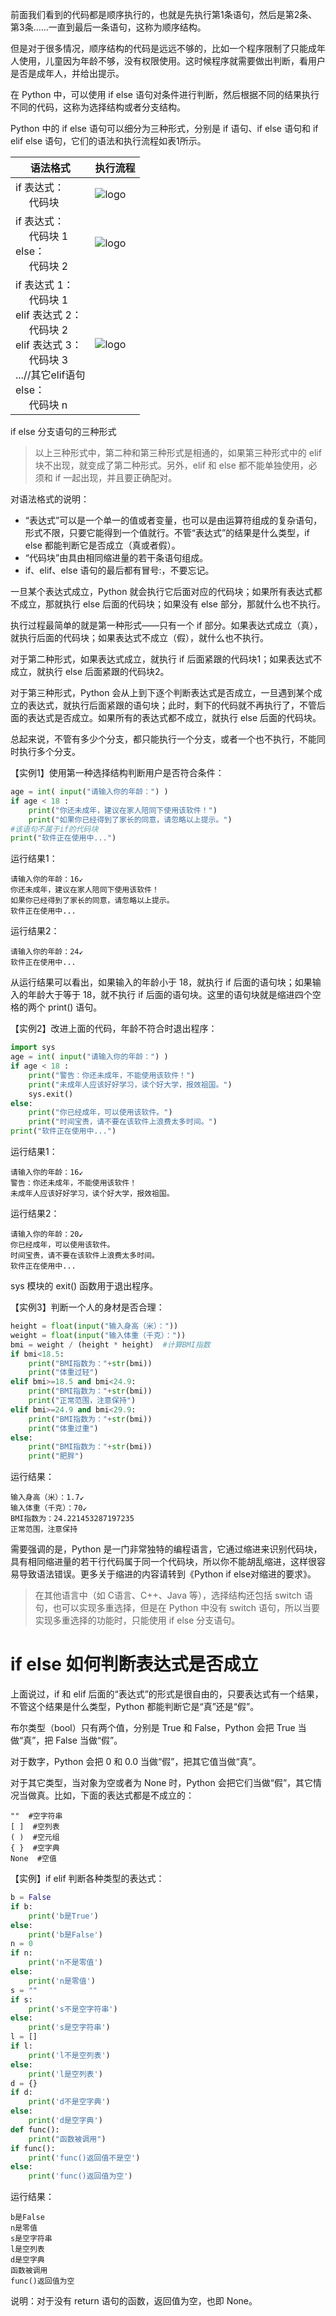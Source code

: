 前面我们看到的代码都是顺序执行的，也就是先执行第1条语句，然后是第2条、第3条……一直到最后一条语句，这称为顺序结构。

但是对于很多情况，顺序结构的代码是远远不够的，比如一个程序限制了只能成年人使用，儿童因为年龄不够，没有权限使用。这时候程序就需要做出判断，看用户是否是成年人，并给出提示。

在 Python 中，可以使用 if else 语句对条件进行判断，然后根据不同的结果执行不同的代码，这称为选择结构或者分支结构。

Python 中的 if else 语句可以细分为三种形式，分别是 if 语句、if else 语句和 if elif else 语句，它们的语法和执行流程如表1所示。

 
|语法格式	|执行流程|
|  ----  | ----  |
|if 表达式：<br>&nbsp;&nbsp;&nbsp;&nbsp;&nbsp;代码块	|![logo](../imgs/5.1.gif '')|
|if 表达式：<br>&nbsp;&nbsp;&nbsp;&nbsp;&nbsp;代码块 1 <br>else： <br>&nbsp;&nbsp;&nbsp;&nbsp;&nbsp;代码块 2	|![logo](../imgs/5.2.gif '')|
|if 表达式 1：<br>&nbsp;&nbsp;&nbsp;&nbsp;&nbsp;代码块 1 <br>elif 表达式 2： <br>&nbsp;&nbsp;&nbsp;&nbsp;&nbsp;代码块 2 <br>elif 表达式 3： <br>&nbsp;&nbsp;&nbsp;&nbsp;&nbsp;代码块 3 <br>...//其它elif语句<br>else： <br>&nbsp;&nbsp;&nbsp;&nbsp;&nbsp;代码块 n	|![logo](../imgs/5.3.gif '')|

if else 分支语句的三种形式

> 以上三种形式中，第二种和第三种形式是相通的，如果第三种形式中的 elif 块不出现，就变成了第二种形式。另外，elif 和 else 都不能单独使用，必须和 if 一起出现，并且要正确配对。

对语法格式的说明：
- “表达式”可以是一个单一的值或者变量，也可以是由运算符组成的复杂语句，形式不限，只要它能得到一个值就行。不管“表达式”的结果是什么类型，if else 都能判断它是否成立（真或者假）。
- “代码块”由具由相同缩进量的若干条语句组成。
- if、elif、else 语句的最后都有冒号:，不要忘记。

一旦某个表达式成立，Python 就会执行它后面对应的代码块；如果所有表达式都不成立，那就执行 else 后面的代码块；如果没有 else 部分，那就什么也不执行。

执行过程最简单的就是第一种形式——只有一个 if 部分。如果表达式成立（真），就执行后面的代码块；如果表达式不成立（假），就什么也不执行。

对于第二种形式，如果表达式成立，就执行 if 后面紧跟的代码块1；如果表达式不成立，就执行 else 后面紧跟的代码块2。

对于第三种形式，Python 会从上到下逐个判断表达式是否成立，一旦遇到某个成立的表达式，就执行后面紧跟的语句块；此时，剩下的代码就不再执行了，不管后面的表达式是否成立。如果所有的表达式都不成立，就执行 else 后面的代码块。

总起来说，不管有多少个分支，都只能执行一个分支，或者一个也不执行，不能同时执行多个分支。

【实例1】使用第一种选择结构判断用户是否符合条件：
```python
age = int( input("请输入你的年龄：") )
if age < 18 :
    print("你还未成年，建议在家人陪同下使用该软件！")
    print("如果你已经得到了家长的同意，请忽略以上提示。")
#该语句不属于if的代码块
print("软件正在使用中...")
```
运行结果1：
```consle
请输入你的年龄：16↙
你还未成年，建议在家人陪同下使用该软件！
如果你已经得到了家长的同意，请忽略以上提示。
软件正在使用中...
```
运行结果2：
```consle
请输入你的年龄：24↙
软件正在使用中...
```

从运行结果可以看出，如果输入的年龄小于 18，就执行 if 后面的语句块；如果输入的年龄大于等于 18，就不执行 if 后面的语句块。这里的语句块就是缩进四个空格的两个 print() 语句。

【实例2】改进上面的代码，年龄不符合时退出程序：
```python
import sys
age = int( input("请输入你的年龄：") )
if age < 18 :
    print("警告：你还未成年，不能使用该软件！")
    print("未成年人应该好好学习，读个好大学，报效祖国。")
    sys.exit()
else:
    print("你已经成年，可以使用该软件。")
    print("时间宝贵，请不要在该软件上浪费太多时间。")
print("软件正在使用中...")
```
运行结果1：
```consle
请输入你的年龄：16↙
警告：你还未成年，不能使用该软件！
未成年人应该好好学习，读个好大学，报效祖国。
```
运行结果2：
```consle
请输入你的年龄：20↙
你已经成年，可以使用该软件。
时间宝贵，请不要在该软件上浪费太多时间。
软件正在使用中...
```

sys 模块的 exit() 函数用于退出程序。

【实例3】判断一个人的身材是否合理：
```python
height = float(input("输入身高（米）："))
weight = float(input("输入体重（千克）："))
bmi = weight / (height * height)  #计算BMI指数
if bmi<18.5:
    print("BMI指数为："+str(bmi))
    print("体重过轻")
elif bmi>=18.5 and bmi<24.9:
    print("BMI指数为："+str(bmi))
    print("正常范围，注意保持")
elif bmi>=24.9 and bmi<29.9:
    print("BMI指数为："+str(bmi))
    print("体重过重")
else:
    print("BMI指数为："+str(bmi))
    print("肥胖")
```
运行结果：
```consle
输入身高（米）：1.7↙
输入体重（千克）：70↙
BMI指数为：24.221453287197235
正常范围，注意保持
```


需要强调的是，Python 是一门非常独特的编程语言，它通过缩进来识别代码块，具有相同缩进量的若干行代码属于同一个代码块，所以你不能胡乱缩进，这样很容易导致语法错误。更多关于缩进的内容请转到《Python if else对缩进的要求》。
> 在其他语言中（如 C语言、C++、Java 等），选择结构还包括 switch 语句，也可以实现多重选择，但是在 Python 中没有 switch 语句，所以当要实现多重选择的功能时，只能使用 if else 分支语句。

# if else 如何判断表达式是否成立
上面说过，if 和 elif 后面的“表达式”的形式是很自由的，只要表达式有一个结果，不管这个结果是什么类型，Python 都能判断它是“真”还是“假”。

布尔类型（bool）只有两个值，分别是 True 和 False，Python 会把 True 当做“真”，把 False 当做“假”。

对于数字，Python 会把 0 和 0.0 当做“假”，把其它值当做“真”。

对于其它类型，当对象为空或者为 None 时，Python 会把它们当做“假”，其它情况当做真。比如，下面的表达式都是不成立的：

```
""  #空字符串
[ ]  #空列表
( )  #空元组
{ }  #空字典
None  #空值
```


【实例】if elif 判断各种类型的表达式：
```python
b = False
if b:
    print('b是True')
else:
    print('b是False')
n = 0
if n:
    print('n不是零值')
else:
    print('n是零值')
s = ""
if s:
    print('s不是空字符串')
else:
    print('s是空字符串')
l = []
if l:
    print('l不是空列表')
else:
    print('l是空列表')
d = {}
if d:
    print('d不是空字典')
else:
    print('d是空字典')
def func():
    print("函数被调用")
if func():
    print('func()返回值不是空')
else:
    print('func()返回值为空')
```
运行结果：
```consle
b是False
n是零值
s是空字符串
l是空列表
d是空字典
函数被调用
func()返回值为空
```
说明：对于没有 return 语句的函数，返回值为空，也即 None。